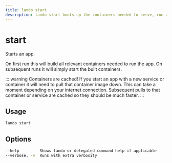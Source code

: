 ```yaml
---
title: lando start
description: lando start boots up the containers needed to serve, run and develop your application.
---
```


# start

Starts an app.

On first run this will build all relevant containers needed to run the app. On subsequent runs it will simply start the built containers.

::: warning Containers are cached!
If you start an app with a new service or container it will need to pull that container image down. This can take a moment depending on your internet connection. Subsequent pulls to that container or service are cached so they should be much faster.
:::

## Usage

```bash
lando start
```

## Options

```bash
--help         Shows lando or delegated command help if applicable
--verbose, -v  Runs with extra verbosity
```
